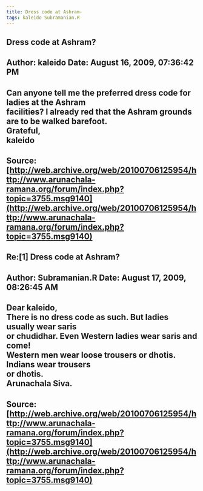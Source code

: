 ```yaml
--- 
title: Dress code at Ashram-   
tags: kaleido Subramanian.R  
---  
```

## Dress code at Ashram?  
Author: kaleido             Date: August 16, 2009, 07:36:42 PM  
---  
Can anyone tell me the preferred dress code for ladies at the Ashram  
facilities? I already red that the Ashram grounds are to be walked barefoot.   
Grateful,   
kaleido
 ---  
Source:[http://web.archive.org/web/20100706125954/http://www.arunachala-ramana.org/forum/index.php?topic=3755.msg9140](http://web.archive.org/web/20100706125954/http://www.arunachala-ramana.org/forum/index.php?topic=3755.msg9140)   
---  

## Re:[1] Dress code at Ashram?  
Author: Subramanian.R       Date: August 17, 2009, 08:26:45 AM  
---  
Dear kaleido,   
There is no dress code as such. But ladies usually wear saris   
or chudidhar. Even Western ladies wear saris and come!   
Western men wear loose trousers or dhotis. Indians wear trousers   
or dhotis.   
Arunachala Siva.
 ---  
Source:[http://web.archive.org/web/20100706125954/http://www.arunachala-ramana.org/forum/index.php?topic=3755.msg9140](http://web.archive.org/web/20100706125954/http://www.arunachala-ramana.org/forum/index.php?topic=3755.msg9140)   
---  

